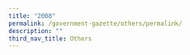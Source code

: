 ```yaml
---
title: "2008"
permalink: /government-gazette/others/permalink/
description: ""
third_nav_title: Others
---
```

